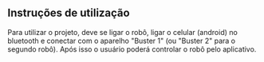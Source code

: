 
## Instruções de utilização

Para utilizar o projeto, deve se ligar o robô, ligar o celular (android) no bluetooth e conectar com o aparelho "Buster 1" (ou "Buster 2" para o segundo robô). Após isso o usuário poderá controlar o robô pelo aplicativo.
